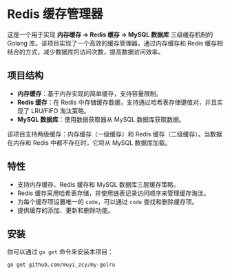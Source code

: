 # Redis 缓存管理器

这是一个用于实现 **内存缓存 -> Redis 缓存 -> MySQL 数据库** 三级缓存机制的 Golang 库。该项目实现了一个高效的缓存管理器，通过内存缓存和 Redis 缓存相结合的方式，减少数据库的访问次数，提高数据访问效率。

## 项目结构

- **内存缓存**：基于内存实现的简单缓存，支持容量限制。
- **Redis 缓存**：在 Redis 中存储缓存数据，支持通过哈希表存储键值对，并且实现了 LRU/FIFO 淘汰策略。
- **MySQL 数据库**：使用数据获取器从 MySQL 数据库获取数据。

该项目支持两级缓存：内存缓存（一级缓存）和 Redis 缓存（二级缓存）。当数据在内存和 Redis 中都不存在时，它将从 MySQL 数据库加载。

## 特性

- 支持内存缓存、Redis 缓存和 MySQL 数据库三层缓存策略。
- Redis 缓存采用哈希表存储，并使用链表记录访问顺序来管理缓存淘汰。
- 为每个缓存项设置唯一的 `code`，可以通过 `code` 查找和删除缓存项。
- 提供缓存的添加、更新和删除功能。

## 安装

你可以通过 `go get` 命令来安装本项目：

```bash
go get github.com/muyi_zcy/my-golru
